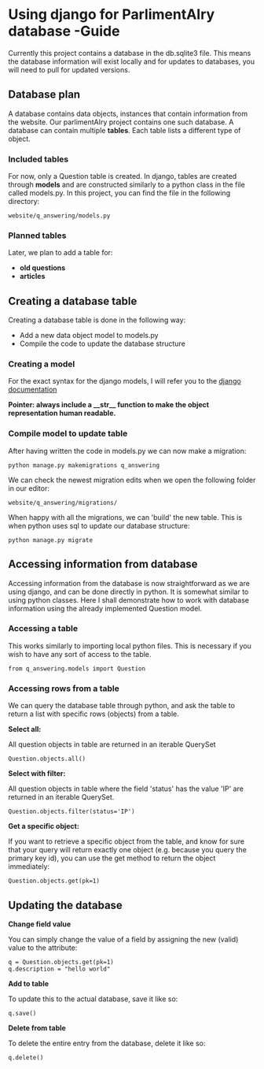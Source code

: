 # Using django for ParlimentAIry database -Guide
Currently this project contains a database in the db.sqlite3 file. This means
the database information will exist locally and for updates to databases, you
will need to pull for updated versions.

## Database plan
A database contains data objects, instances that contain information from the
website. Our parlimentAIry project contains one such database. A database can
contain multiple **tables**. Each table lists a different type of object.

### Included tables
For now, only a Question table is created. In django, tables are created through
**models** and are constructed similarly to a python class in the file called
models.py. In this project, you can find the file in the following directory:

```
website/q_answering/models.py
```

### Planned tables
Later, we plan to add a table for:
* **old questions**
* **articles**


## Creating a database table
Creating a database table is done in the following way:
* Add a new data object model to models.py
* Compile the code to update the database structure

### Creating a model
For the exact syntax for the django models, I will refer you to the [django
documentation](https://docs.djangoproject.com/en/2.1/ref/models/fields/)

**Pointer: always include a \_\_str\_\_ function to make the object
representation human readable.**

### Compile model to update table

After having written the code in models.py we can now make a migration:
```
python manage.py makemigrations q_answering
```

We can check the newest migration edits when we open the following folder in
our editor:
```
website/q_answering/migrations/
```

When happy with all the migrations, we can 'build' the new table. This is when
python uses sql to update our database structure:
```
python manage.py migrate
```

## Accessing information from database
Accessing information from the database is now straightforward as we are using
django, and can be done directly in python. It is somewhat similar to using
python classes. Here I shall demonstrate how to work with database information
using the already implemented Question model.

### Accessing a table
This works similarly to importing local python files. This is necessary if you
wish to have any sort of access to the table.
```
from q_answering.models import Question
```

### Accessing rows from a table
We can query the database table through python, and ask the table to return
a list with specific rows (objects) from a table.

**Select all:**

All question objects in table are returned in an iterable QuerySet
```
Question.objects.all()
```

**Select with filter:**

All question objects in table where the field 'status' has the value 'IP'
are returned in an iterable QuerySet.
```
Question.objects.filter(status='IP')
```

**Get a specific object:**

If you want to retrieve a specific object from the table, and know for sure that
your query will return exactly one object (e.g. because you query the primary
key id), you can use the get method to return the object immediately:
```
Question.objects.get(pk=1)
```

## Updating the database
**Change field value**

You can simply change the value of a field by assigning the new (valid) value to
the attribute:
```
q = Question.objects.get(pk=1)
q.description = "hello world"
```

**Add to table**

To update this to the actual database, save it like so:
```
q.save()
```

**Delete from table**

To delete the entire entry from the database, delete it like so:
```
q.delete()
```
